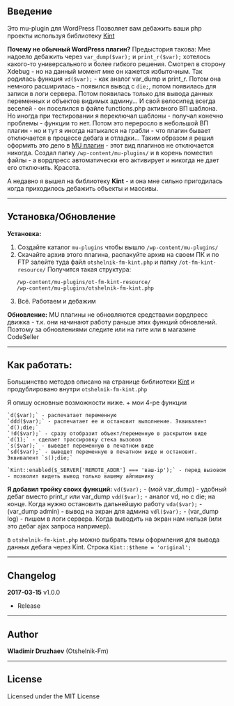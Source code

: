 ## Введение

Это mu-plugin для WordPress
Позволяет вам дебажить ваши php проекты используя библиотеку [Kint](https://github.com/kint-php/kint)

**Почему не обычный WordPress плагин?**
Предыстория такова:
Мне надоело дебажить через `var_dump($var);` и `print_r($var);` хотелось какого-то универсального и более гибкого решения.
Смотрел в сторону Xdebug - но на данный момент мне он кажется избыточным. Так родилась функция `vd($var);` - как аналог var_dump и print_r. Потом она немного расширилась - появился вывод с `die;`, потом появилась для записи в логи сервера. Потом появилась только для вывода данных переменных и объектов видимых админу...
И свой велосипед всегда веселей - он поселился в файле functions.php активного ВП шаблона. Но иногда при тестировании я переключал шаблоны - получал конечно проблемы - функции то нет.
Потом это переросло в небольшой ВП плагин - но и тут я иногда натыкался на грабли - что плагин бывает отключается в процессе дебага и отладки...
Таким образом я решил оформить это дело в [MU плагин](https://wp-kama.ru/id_3767/must-use-plugins-ili-obyazatelnyie-plaginyi-v-wordpress.html) - этот вид плагинов не отключается никогда.
Создал папку `/wp-content/mu-plugins/` и в корень поместил файлы - а вордпресс автоматически его активирует и никогда не дает его отключить.
Красота.

А недавно я вышел на библиотеку **Kint** - и она мне сильно пригодилась когда приходилось дебажить объекты и массивы.

-----------

## Установка/Обновление

**Установка:**
1. Создайте каталог `mu-plugins` чтобы вышло `/wp-content/mu-plugins/`
2. Скачайте архив этого плагина, распакуйте архив на своем ПК и по FTP залейте туда файл `otshelnik-fm-kint.php` и папку `/ot-fm-kint-resource/`
Получится такая структура:
 ```
    /wp-content/mu-plugins/ot-fm-kint-resource/
    /wp-content/mu-plugins/otshelnik-fm-kint.php
 ```
3. Всё. Работаем и дебажим

**Обновление:**
MU плагины не обновляются средствами вордпресс движка - т.к. они начинают работу раньше этих функций обновлений. Поэтому за обновлениями следите или на гите или в магазине CodeSeller

-----------

## Как работать:
Большинство методов описано на странице библиотеки [Kint](https://github.com/kint-php/kint) и продублировано внутри `otshelnik-fm-kint.php`

Я опишу основные возможности ниже. + мои 4-ре функции

    `d($var);` - распечатает переменную
    `ddd($var);` - распечатает ее и остановит выполнение. Эквивалент `d();die;`
    `!d($var);` - сразу отобразит объект/переменную в раскрытом виде
    `d(1);` - сделает трассировку стека вызовов
    `s($var);` - выведет переменную в печатном виде
    `sd($var);` - выведет переменную в печатном виде и остановит. Эквивалент `s();die;`

    `Kint::enabled($_SERVER['REMOTE_ADDR'] === 'ваш-ip');` - перед вызовом - позволит видеть вывод только вашему айпишнику

**Я добавил тройку своих функций:**
    `vd($var);` - (мой var_dump) - удобный дебаг вместо print_r или var_dump
    `vdd($var);` - аналог vd, но с die; на конце. Когда нужно остановить дальнейшую работу
    `vda($var);` - (var_dump admin) - вывод на экран для админа
    `vdl($var);` - (var_dump log) - пишем в логи сервера. Когда выводить на экран нам нельзя (или это дебаг ajax запроса например).

в `otshelnik-fm-kint.php` можно выбрать темы оформления для вывода данных дебага через Kint. Строка `Kint::$theme = 'original';`

-----------

## Changelog

**2017-03-15**
v1.0.0
* Release

-----------

## Author

**Wladimir Druzhaev** (Otshelnik-Fm)

-----------

## License

Licensed under the MIT License
